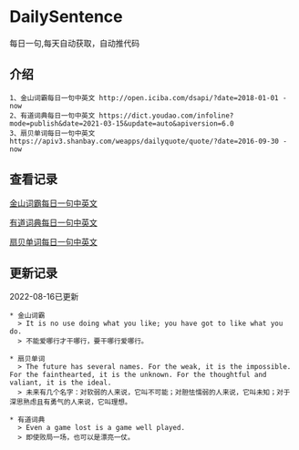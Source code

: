 # DailySentence

每日一句,每天自动获取，自动推代码

## 介绍

```
1、金山词霸每日一句中英文 http://open.iciba.com/dsapi/?date=2018-01-01 - now
2、有道词典每日一句中英文 https://dict.youdao.com/infoline?mode=publish&date=2021-03-15&update=auto&apiversion=6.0
3、扇贝单词每日一句中英文 https://apiv3.shanbay.com/weapps/dailyquote/quote/?date=2016-09-30 - now
```

## 查看记录

[金山词霸每日一句中英文](./data/iciba/)

[有道词典每日一句中英文](./data/youdao/)

[扇贝单词每日一句中英文](./data/shanbay/)

## 更新记录
2022-08-16已更新 
```
* 金山词霸
  > It is no use doing what you like; you have got to like what you do.
  > 不能爱哪行才干哪行，要干哪行爱哪行。

* 扇贝单词
  > The future has several names. For the weak, it is the impossible. For the fainthearted, it is the unknown. For the thoughtful and valiant, it is the ideal.
  > 未来有几个名字：对软弱的人来说，它叫不可能；对胆怯懦弱的人来说，它叫未知；对于深思熟虑且有勇气的人来说，它叫理想。

* 有道词典
  > Even a game lost is a game well played.
  > 即使败局一场，也可以是漂亮一仗。

```
